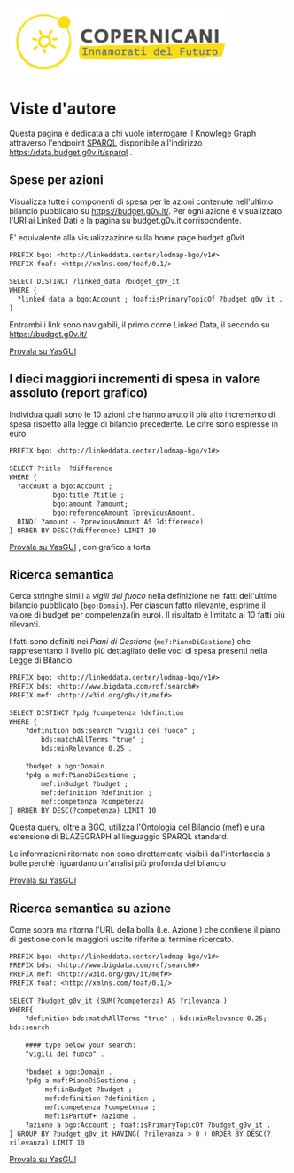 ![copernicani](../copernicani-logo.png)

Viste d'autore
===============

Questa pagina è dedicata a chi vuole interrogare il  Knowlege Graph attraverso l'endpoint [SPARQL](http://www.w3.org/TR/sparql11-query/) disponibile all'indirizzo https://data.budget.g0v.it/sparql .


## Spese per azioni

Visualizza tutte i componenti di spesa per le azioni contenute nell'ultimo bilancio pubblicato su https://budget.g0v.it/.
Per ogni azione è visualizzato l'URI ai Linked Dati e la pagina su budget.g0v.it corrispondente.

E' equivalente alla visualizzazione sulla home page budget.g0vit 

```sparql
PREFIX bgo: <http://linkeddata.center/lodmap-bgo/v1#>
PREFIX foaf: <http://xmlns.com/foaf/0.1/>

SELECT DISTINCT ?linked_data ?budget_g0v_it 
WHERE {
  ?linked_data a bgo:Account ; foaf:isPrimaryTopicOf ?budget_g0v_it .
} 
```

Entrambi i link sono navigabili, il primo come Linked Data, il secondo su https://budget.g0v.it/

[Provala su YasGUI](http://yasgui.org/short/amZV357W9)


## I dieci maggiori incrementi di spesa in valore assoluto (report grafico)

Individua quali sono le 10 azioni che hanno avuto il più alto incremento di spesa rispetto alla legge di bilancio precedente.
Le cifre sono espresse in euro


```sparql
PREFIX bgo: <http://linkeddata.center/lodmap-bgo/v1#>

SELECT ?title  ?difference
WHERE { 
  ?account a bgo:Account ; 
           bgo:title ?title ;
           bgo:amount ?amount; 
           bgo:referenceAmount ?previousAmount.
  BIND( ?amount - ?previousAmount AS ?difference)
} ORDER BY DESC(?difference) LIMIT 10
```


[Provala su YasGUI](http://yasgui.org/short/BSAgDyK3R) , con grafico a torta



## Ricerca semantica

Cerca stringhe simili a *vigili del fuoco* nella definizione nei fatti dell'ultimo bilancio pubblicato (`bgo:Domain`). 
Per ciascun fatto rilevante, esprime il valore di budget per competenza(in euro). Il risultato è limitato ai 10 fatti più rilevanti.

I fatti sono definiti nei *Piani di Gestione*  (`mef:PianoDiGestione`) che rappresentano il livello più dettagliato  delle voci di spesa
presenti nella Legge di Bilancio. 


```sparql
PREFIX bgo: <http://linkeddata.center/lodmap-bgo/v1#>
PREFIX bds: <http://www.bigdata.com/rdf/search#>
PREFIX mef: <http://w3id.org/g0v/it/mef#>

SELECT DISTINCT ?pdg ?competenza ?definition 
WHERE { 
    ?definition bds:search "vigili del fuoco" ;
        bds:matchAllTerms "true" ; 
        bds:minRelevance 0.25 .

    ?budget a bgo:Domain .
    ?pdg a mef:PianoDiGestione ; 
        mef:inBudget ?budget ;  
        mef:definition ?definition ;
        mef:competenza ?competenza 
} ORDER BY DESC(?competenza) LIMIT 10
```

Questa query, oltre a BGO,  utilizza 
l'[Ontologia del Bilancio (mef)](http://w3id.org/g0v/it/mef) e una estensione di BLAZEGRAPH al linguaggio SPARQL standard.

Le informazioni ritornate non sono direttamente visibili dall'interfaccia a bolle perchè riguardano un'analisi più profonda del bilancio

[Provala su YasGUI](http://yasgui.org/short/Iov-ZDsb4)


## Ricerca semantica su azione

Come sopra ma ritorna l'URL della bolla (i.e. Azione ) che contiene il piano di gestione con le maggiori uscite riferite al termine ricercato.


```sparql
PREFIX bgo: <http://linkeddata.center/lodmap-bgo/v1#>
PREFIX bds: <http://www.bigdata.com/rdf/search#>
PREFIX mef: <http://w3id.org/g0v/it/mef#>
PREFIX foaf: <http://xmlns.com/foaf/0.1/>

SELECT ?budget_g0v_it (SUM(?competenza) AS ?rilevanza )  
WHERE{ 
    ?definition bds:matchAllTerms "true" ; bds:minRelevance 0.25; bds:search 

    #### type below your search:
    "vigili del fuoco" .
    
    ?budget a bgo:Domain .
    ?pdg a mef:PianoDiGestione ; 
         mef:inBudget ?budget ;  
         mef:definition ?definition ;
         mef:competenza ?competenza ;
         mef:isPartOf+ ?azione . 
    ?azione a bgo:Account ; foaf:isPrimaryTopicOf ?budget_g0v_it .
} GROUP BY ?budget_g0v_it HAVING( ?rilevanza > 0 ) ORDER BY DESC(?rilevanza) LIMIT 10

```

[Provala su YasGUI](http://yasgui.org/short/lYxSMkpoc)
